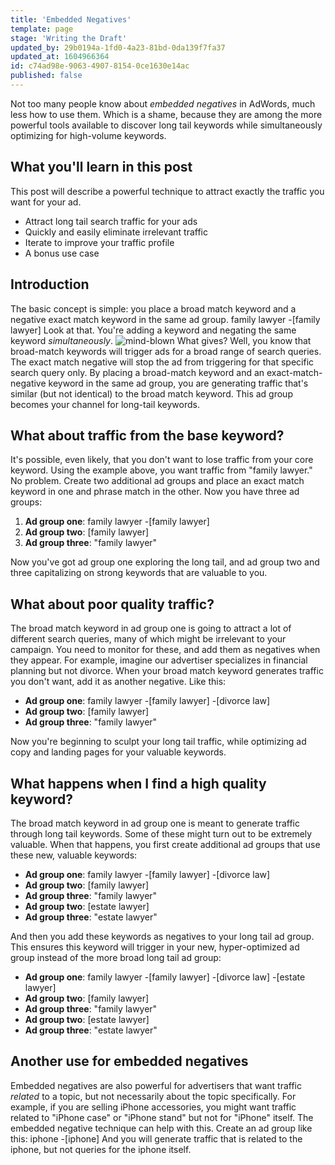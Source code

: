 ```yaml
---
title: 'Embedded Negatives'
template: page
stage: 'Writing the Draft'
updated_by: 29b0194a-1fd0-4a23-81bd-0da139f7fa37
updated_at: 1604966364
id: c74ad98e-9063-4907-8154-0ce1630e14ac
published: false
---
```

Not too many people know about _embedded negatives_ in AdWords, much less how to use them. Which is a shame, because they are among the more powerful tools available to discover long tail keywords while simultaneously optimizing for high-volume keywords.

## What you'll learn in this post

This post will describe a powerful technique to attract exactly the traffic you want for your ad.

*   Attract long tail search traffic for your ads
*   Quickly and easily eliminate irrelevant traffic
*   Iterate to improve your traffic profile
*   A bonus use case

## Introduction

The basic concept is simple: you place a broad match keyword and a negative exact match keyword in the same ad group. family lawyer -[family lawyer] Look at that. You're adding a keyword and negating the same keyword _simultaneously_. ![mind-blown](https://blog.adfury.io/wp-content/uploads/boom.gif) What gives? Well, you know that broad-match keywords will trigger ads for a broad range of search queries. The exact match negative will stop the ad from triggering for that specific search query only. By placing a broad-match keyword and an exact-match-negative keyword in the same ad group, you are generating traffic that's similar (but not identical) to the broad match keyword. This ad group becomes your channel for long-tail keywords.

## What about traffic from the base keyword?

It's possible, even likely, that you don't want to lose traffic from your core keyword. Using the example above, you want traffic from "family lawyer." No problem. Create two additional ad groups and place an exact match keyword in one and phrase match in the other. Now you have three ad groups:

1.  **Ad group one**: family lawyer -[family lawyer]
2.  **Ad group two**: [family lawyer]
3.  **Ad group three**: "family lawyer"

Now you've got ad group one exploring the long tail, and ad group two and three capitalizing on strong keywords that are valuable to you.

## What about poor quality traffic?

The broad match keyword in ad group one is going to attract a lot of different search queries, many of which might be irrelevant to your campaign. You need to monitor for these, and add them as negatives when they appear. For example, imagine our advertiser specializes in financial planning but not divorce. When your broad match keyword generates traffic you don't want, add it as another negative. Like this:

*   **Ad group one**: family lawyer -[family lawyer] -[divorce law]
*   **Ad group two**: [family lawyer]
*   **Ad group three**: "family lawyer"

Now you're beginning to sculpt your long tail traffic, while optimizing ad copy and landing pages for your valuable keywords.

## What happens when I find a high quality keyword?

The broad match keyword in ad group one is meant to generate traffic through long tail keywords. Some of these might turn out to be extremely valuable. When that happens, you first create additional ad groups that use these new, valuable keywords:

*   **Ad group one**: family lawyer -[family lawyer] -[divorce law]
*   **Ad group two**: [family lawyer]
*   **Ad group three**: "family lawyer"
*   **Ad group two**: [estate lawyer]
*   **Ad group three**: "estate lawyer"

And then you add these keywords as negatives to your long tail ad group. This ensures this keyword will trigger in your new, hyper-optimized ad group instead of the more broad long tail ad group:

*   **Ad group one**: family lawyer -[family lawyer] -[divorce law] -[estate lawyer]
*   **Ad group two**: [family lawyer]
*   **Ad group three**: "family lawyer"
*   **Ad group two**: [estate lawyer]
*   **Ad group three**: "estate lawyer"

## Another use for embedded negatives

Embedded negatives are also powerful for advertisers that want traffic _related_ to a topic, but not necessarily about the topic specifically. For example, if you are selling iPhone accessories, you might want traffic related to "iPhone case" or "iPhone stand" but not for "iPhone" itself. The embedded negative technique can help with this. Create an ad group like this: iphone -[iphone] And you will generate traffic that is related to the iphone, but not queries for the iphone itself.